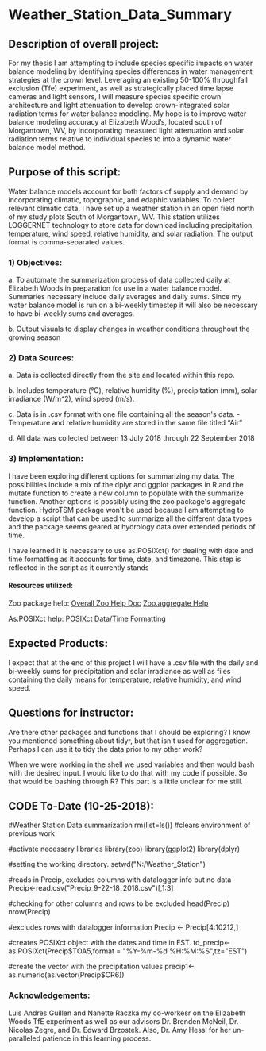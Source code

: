 # Weather_Station_Data_Summary

## Description of overall project:
For my thesis I am attempting to include species specific impacts on water balance modeling by identifying species differences in water management strategies at the crown level. Leveraging an existing 50-100% throughfall exclusion (Tfe) experiment, as well as strategically placed time lapse cameras and light sensors, I will measure species specific crown architecture and light attenuation to develop crown-integrated solar radiation terms for water balance modeling. My hope is to improve water balance modeling accuracy at Elizabeth Wood’s, located south of Morgantown, WV, by incorporating measured light attenuation and solar radiation terms relative to individual species to into a dynamic water balance model method.  

## Purpose of this script:
Water balance models account for both factors of supply and demand by incorporating climatic, topographic, and edaphic variables. To collect relevant climatic data, I have set up a weather station in an open field north of my study plots South of Morgantown, WV. This station utilizes LOGGERNET technology to store data for download including precipitation, temperature, wind speed, relative humidity, and solar radiation. The output format is comma-separated values.

### 1) Objectives:
a. To automate the summarization process of data collected daily at Elizabeth Woods in preparation for use in a water balance model. Summaries necessary include daily averages and daily sums. Since my water balance model is run on a bi-weekly timestep it will also be necessary to have bi-weekly sums and averages.  

b. Output visuals to display changes in weather conditions throughout the growing season

### 2) Data Sources:
a. Data is collected directly from the site and located within this repo.

b. Includes temperature (°C), relative humidity (%), precipitation (mm), solar irradiance (W/m^2), wind speed (m/s).

c. Data is in .csv format with one file containing all the season's data.
-Temperature and relative humidity are stored in the same file titled “Air”

d. All data was collected between 13 July 2018 through 22 September 2018

### 3) Implementation:
I have been exploring different options for summarizing my data. The possibilities include a mix of the dplyr and ggplot packages in R and the mutate function to create a new column to populate with the summarize function. Another options is possibly using the zoo package's aggregate function. HydroTSM package won't be used because I am attempting to develop a script that can be used to summarize all the different data types and the package seems geared at hydrology data over extended periods of time.

I have learned it is necessary to use as.POSIXct() for dealing with date and time formatting as it accounts for time, date, and timezone. This step is reflected in the script as it currently stands

#### Resources utilized:
Zoo package help: 
[Overall Zoo Help Doc](https://cran.r-project.org/web/packages/zoo/zoo.pd)
[Zoo.aggregate Help](https://www.rdocumentation.org/packages/zoo/versions/1.7-9/topics/aggregate.zoo)

As.POSIXct help: 
[POSIXct Data/Time Formatting](https://www.rdocumentation.org/packages/base/versions/3.5.1/topics/as.POSIX*)

## Expected Products:
I expect that at the end of this project I will have a .csv file with the daily and bi-weekly sums for precipitation and solar irradiance as well as files containing the daily means for temperature, relative humidity, and wind speed.  

## Questions for instructor:
Are there other packages and functions that I should be exploring? I know you mentioned something about tidyr, but that isn't used for aggregation. Perhaps I can use it to tidy the data prior to my other work?

When we were working in the shell we used variables and then would bash with the desired input. I would like to do that with my code if possible. So that would be bashing through R? This part is a little unclear for me still.

## CODE To-Date (10-25-2018):
#Weather Station Data summarization
rm(list=ls()) #clears environment of previous work

#activate necessary libraries
library(zoo)
library(ggplot2)
library(dplyr)

#setting the working directory.
setwd("N:/Weather_Station")

#reads in Precip, excludes columns with datalogger info but no data
Precip<-read.csv("Precip_9-22-18_2018.csv")[,1:3]

#checking for other columns and rows to be excluded
head(Precip)
nrow(Precip)

#excludes rows with datalogger information
Precip <- Precip[4:10212,]

#creates POSIXct object with the dates and time in EST.
td_precip<-as.POSIXct(Precip$TOA5,format = "%Y-%m-%d %H:%M:%S",tz="EST")

#create the vector with the precipitation values
precip1<-as.numeric(as.vector(Precip$CR6))

### Acknowledgements: 
Luis Andres Guillen and Nanette Raczka my co-workesr on the Elizabeth Woods TfE experiment as well as our advisors Dr. Brenden McNeil, Dr. Nicolas Zegre, and Dr. Edward Brzostek. Also, Dr. Amy Hessl for her un-paralleled patience in this learning process.    
